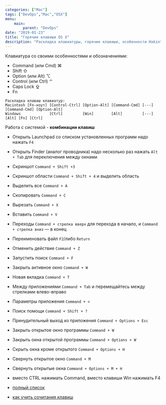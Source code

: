 ```yaml
---
categories: ["Mac"]
tags: ["DevOps","Mac","OSX"]
menu: 
    main:
        parent: "DevOps"
date: "2019-01-23"
title: "Горячие клавиши OS X"
description: "Раскладка клавиатуры, горячие клавиши, особенности Hakintosh"
---
```


Клавиатура со своими особенностями и обозначениями:
- Command (или Cmd) ⌘
- Shift ⇧
- Option (или Alt) ⌥
- Control (или Ctrl) ⌃
- Caps Lock ⇪
- Fn
<!--more-->
```
Раскладка клавиш клавиатур:
Macintosh [Fn-ноут] [Control-Ctrl] [Option-Alt] [Command-Cmd] [---] [Command-Cmd] [Option-Alt]
Windows             [Ctrl]         [Win]        [Alt]         [---] [Alt] [Fn] [Ctrl] 
```

Работа с системой - **комбинации клавиш**<br>

- Открыть Launchpad со списком установленных программ надо нажать `F4`
- Открыть Finder (аналог проводника) надо несколько раз нажать `Alt + Tab`  для переключения между окнами
- Скриншот `Command + Shift +3`
- Скриншот области `Command + Shift + 4` и выделить область

- Выделить все `Command + A`
- Скопировать  `Command + С`
- Вырезать     `Command + X`
- Вставить     `Command + V`

- Переходы  ```Command + стрелка вверх``` для перехода в начало, и ```Command + стрелка вниз``` — в конец
- Переименовать файл ```F2```/либо ```Return```

- Отменить действие ```Command + Z```

- Запустить поиск   ```Command + F```
- Закрыть активное окно ```Command + W```
- Новая вкладка ```Command + T```
- Между приложениями ```Command + Tab``` и перемещайтесь между стрелками влево-вправо
- Параметры приложения ```Command + <```
- Поиск помощи ```Command + Shift + ?```

- Принудительный выход из приложения ```Command + Options + Esc```

- Закрыть открытое окно программы ```Command + W```
- Закрыть окна открытой программы ```Command + Options + W```
- Скрыть окна кроме открытого ```Command + Options + H```
- Свернуть открытое окно ```Command + M```
- Свернуть открытые окна ```Command + Options + M + H```

- вместо CTRL нажимать Command, вместо клавиши Win нажимать F4
- [полный список](https://support.apple.com/ru-ru/HT201236)
- [как учить сочитания клавиш](https://www.iphones.ru/iNotes/555183)
